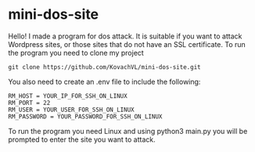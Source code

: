 # mini-dos-site
Hello! I made a program for dos attack. It is suitable if you want to attack Wordpress sites, or those sites that do not have an SSL certificate. To run the program you need to clone my project 
```
git clone https://github.com/KovachVL/mini-dos-site.git
```
You also need to create an .env file to include the following:
```
RM_HOST = YOUR_IP_FOR_SSH_ON_LINUX
RM_PORT = 22
RM_USER = YOUR_USER_FOR_SSH_ON_LINUX
RM_PASSWORD = YOUR_PASSWORD_FOR_SSH_ON_LINUX
```

To run the program you need Linux and using python3 main.py you will be prompted to enter the site you want to attack.
